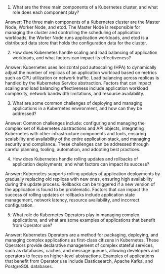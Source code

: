 1. What are the three main components of a Kubernetes cluster, and what role does each component play? 

Answer: The three main components of a Kubernetes cluster are the Master Node, Worker Node, and etcd. The Master Node is responsible for managing the cluster and controlling the scheduling of application workloads, the Worker Node runs application workloads, and etcd is a distributed data store that holds the configuration data for the cluster.

2. How does Kubernetes handle scaling and load balancing of application workloads, and what factors can impact its effectiveness? 

Answer: Kubernetes uses horizontal pod autoscaling (HPA) to dynamically adjust the number of replicas of an application workload based on metrics such as CPU utilization or network traffic. Load balancing across replicas is handled by the Kubernetes Service abstraction. Factors that can impact scaling and load balancing effectiveness include application workload complexity, network bandwidth limitations, and resource availability.

3. What are some common challenges of deploying and managing applications in a Kubernetes environment, and how can they be addressed? 

Answer: Common challenges include: configuring and managing the complex set of Kubernetes abstractions and API objects, integrating Kubernetes with other infrastructure components and tools, ensuring scalability and availability of the entire application stack, and managing security and compliance. These challenges can be addressed through careful planning, tooling, automation, and adopting best practices.

4. How does Kubernetes handle rolling updates and rollbacks of application deployments, and what factors can impact its success? 

Answer: Kubernetes supports rolling updates of application deployments by gradually replacing old replicas with new ones, ensuring high availability during the update process. Rollbacks can be triggered if a new version of the application is found to be problematic. Factors that can impact the success of rolling updates or rollbacks include application state management, network latency, resource availability, and incorrect configuration.

5. What role do Kubernetes Operators play in managing complex applications, and what are some examples of applications that benefit from Operator use? 

Answer: Kubernetes Operators are a method for packaging, deploying, and managing complex applications as first-class citizens in Kubernetes. These Operators provide declarative management of complex stateful services, such as databases, caches, and message queues, allowing developers and operators to focus on higher-level abstractions. Examples of applications that benefit from Operator use include Elasticsearch, Apache Kafka, and PostgreSQL databases.